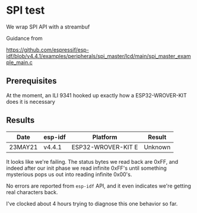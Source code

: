 # SPI test

We wrap SPI API with a streambuf

Guidance from 

https://github.com/espressif/esp-idf/blob/v4.4.1/examples/peripherals/spi_master/lcd/main/spi_master_example_main.c

## Prerequisites

At the moment, an ILI 9341 hooked up exactly how a ESP32-WROVER-KIT
does it is necessary

## Results

| Date    | esp-idf | Platform           | Result    |
|---------|---------|--------------------|-----------|
| 23MAY21 | v4.4.1  | ESP32-WROVER-KIT E | Unknown   |

It looks like we're failing.  The status bytes we read back are 0xFF, and indeed after our init phase
we read infinite 0xFF's until something mysterious pops us out into reading infinite 0x00's.

No errors are reported from `esp-idf` API, and it even indicates we're getting real characters back.

I've clocked about 4 hours trying to diagnose this one behavior so far.